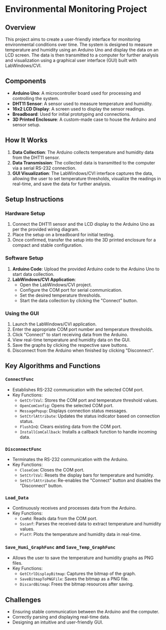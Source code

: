 
# Environmental Monitoring Project

## Overview

This project aims to create a user-friendly interface for monitoring environmental conditions over time. The system is designed to measure temperature and humidity using an Arduino Uno and display the data on an LCD screen. The data is then transmitted to a computer for further analysis and visualization using a graphical user interface (GUI) built with LabWindows/CVI.

## Components

- **Arduino Uno**: A microcontroller board used for processing and controlling the system.
- **DHT11 Sensor**: A sensor used to measure temperature and humidity.
- **16x2 LCD Display**: A screen used to display the sensor readings.
- **Breadboard**: Used for initial prototyping and connections.
- **3D Printed Enclosure**: A custom-made case to house the Arduino and sensor setup.

## How It Works

1. **Data Collection**: The Arduino collects temperature and humidity data from the DHT11 sensor.
2. **Data Transmission**: The collected data is transmitted to the computer via a serial RS-232 connection.
3. **GUI Visualization**: The LabWindows/CVI interface captures the data, allowing the user to set temperature thresholds, visualize the readings in real-time, and save the data for further analysis.

## Setup Instructions

### Hardware Setup

1. Connect the DHT11 sensor and the LCD display to the Arduino Uno as per the provided wiring diagram.
2. Place the setup on a breadboard for initial testing.
3. Once confirmed, transfer the setup into the 3D printed enclosure for a compact and stable configuration.

### Software Setup

1. **Arduino Code**: Upload the provided Arduino code to the Arduino Uno to start data collection.
2. **LabWindows/CVI Application**:
   - Open the LabWindows/CVI project.
   - Configure the COM port for serial communication.
   - Set the desired temperature thresholds.
   - Start the data collection by clicking the "Connect" button.

### Using the GUI

1. Launch the LabWindows/CVI application.
2. Enter the appropriate COM port number and temperature thresholds.
3. Click "Connect" to start receiving data from the Arduino.
4. View real-time temperature and humidity data on the GUI.
5. Save the graphs by clicking the respective save buttons.
6. Disconnect from the Arduino when finished by clicking "Disconnect".

## Key Algorithms and Functions

### `ConnectFunc`

- Establishes RS-232 communication with the selected COM port.
- Key Functions:
  - `GetCtrlVal`: Stores the COM port and temperature threshold values.
  - `OpenComConfig`: Opens the selected COM port.
  - `MessagePopup`: Displays connection status messages.
  - `SetCtrlAttribute`: Updates the status indicator based on connection status.
  - `FlushInQ`: Clears existing data from the COM port.
  - `InstallComCallback`: Installs a callback function to handle incoming data.

### `DisconnectFunc`

- Terminates the RS-232 communication with the Arduino.
- Key Functions:
  - `CloseCom`: Closes the COM port.
  - `SetCtrlVal`: Resets the display bars for temperature and humidity.
  - `SetCtrlAttribute`: Re-enables the "Connect" button and disables the "Disconnect" button.

### `Load_Data`

- Continuously receives and processes data from the Arduino.
- Key Functions:
  - `ComRd`: Reads data from the COM port.
  - `Sscanf`: Parses the received data to extract temperature and humidity values.
  - `PlotY`: Plots the temperature and humidity data in real-time.

### `Save_Humi_GraphFunc` and `Save_Temp_GraphFunc`

- Allows the user to save the temperature and humidity graphs as PNG files.
- Key Functions:
  - `GetCtrlDisplayBitmap`: Captures the bitmap of the graph.
  - `SaveBitmapToPNGFile`: Saves the bitmap as a PNG file.
  - `DiscardBitmap`: Frees the bitmap resources after saving.

## Challenges

- Ensuring stable communication between the Arduino and the computer.
- Correctly parsing and displaying real-time data.
- Designing an intuitive and user-friendly GUI.



